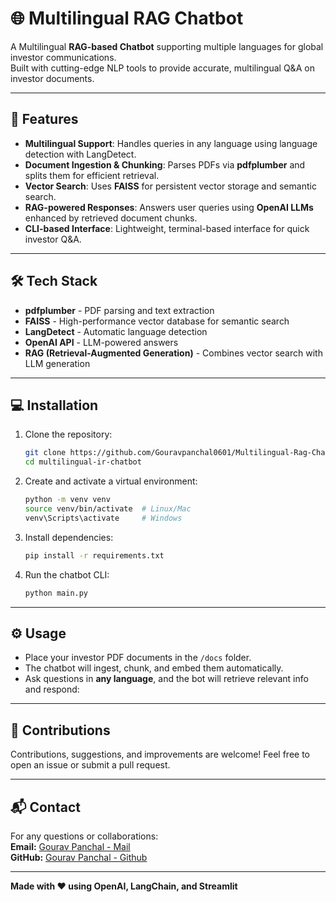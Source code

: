 # 🌐 Multilingual RAG Chatbot

A Multilingual **RAG-based Chatbot** supporting multiple languages for global investor communications.  
Built with cutting-edge NLP tools to provide accurate, multilingual Q&A on investor documents.

---

## 🚀 Features

- **Multilingual Support**: Handles queries in any language using language detection with LangDetect.  
- **Document Ingestion & Chunking**: Parses PDFs via **pdfplumber** and splits them for efficient retrieval.  
- **Vector Search**: Uses **FAISS** for persistent vector storage and semantic search.  
- **RAG-powered Responses**: Answers user queries using **OpenAI LLMs** enhanced by retrieved document chunks.  
- **CLI-based Interface**: Lightweight, terminal-based interface for quick investor Q&A.  

---

## 🛠️ Tech Stack

- **pdfplumber** - PDF parsing and text extraction  
- **FAISS** - High-performance vector database for semantic search  
- **LangDetect** - Automatic language detection  
- **OpenAI API** - LLM-powered answers  
- **RAG (Retrieval-Augmented Generation)** - Combines vector search with LLM generation  

---

## 💻 Installation

1. Clone the repository:
    ```bash
    git clone https://github.com/Gouravpanchal0601/Multilingual-Rag-Chatbot-System
    cd multilingual-ir-chatbot
    ```
2. Create and activate a virtual environment:
    ```bash
    python -m venv venv
    source venv/bin/activate  # Linux/Mac
    venv\Scripts\activate     # Windows
    ```
3. Install dependencies:
    ```bash
    pip install -r requirements.txt
    ```
4. Run the chatbot CLI:
    ```bash
    python main.py
    ```
---

## ⚙️ Usage

- Place your investor PDF documents in the `/docs` folder.  
- The chatbot will ingest, chunk, and embed them automatically.  
- Ask questions in **any language**, and the bot will retrieve relevant info and respond:  

---

## 🤝 Contributions

Contributions, suggestions, and improvements are welcome! Feel free to open an issue or submit a pull request.

---

## 📬 Contact

For any questions or collaborations:  
**Email:** [Gourav Panchal - Mail](gourav.panchal0601@gmail.com)  
**GitHub:** [Gourav Panchal - Github](https://github.com/Gouravpanchal0601)

---

**Made with ❤️ using OpenAI, LangChain, and Streamlit**
